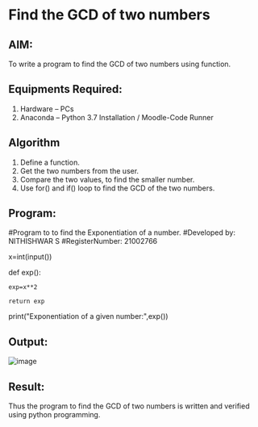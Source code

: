 # Find the GCD of two numbers

## AIM:
To write a program to find the GCD of two numbers using function.

## Equipments Required:
1. Hardware – PCs
2. Anaconda – Python 3.7 Installation / Moodle-Code Runner

## Algorithm
1. Define a function.
2. Get the two numbers from the user.
3. Compare the two values, to find the smaller number.
4. Use for() and if() loop to find the GCD of the two numbers.

## Program:

#Program to to find the Exponentiation of a number.
#Developed by: NITHISHWAR S 
#RegisterNumber: 21002766 

x=int(input())

def exp():
    
    exp=x**2
    
    return exp
    
print("Exponentiation of a given number:",exp())


## Output:
![image](https://user-images.githubusercontent.com/94164665/146315438-c53d5736-cc2a-4330-9d91-5e30e2d444af.png)


## Result:
Thus the program to find the GCD of two numbers is written and verified using python programming.
